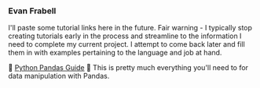 ### Evan Frabell

I'll paste some tutorial links here in the future.  Fair warning - I typically stop creating tutorials early in the process and streamline to the information I need to complete my current project.  I attempt to come back later and fill them in with examples pertaining to the language and job at hand.

:panda_face: <a href="https://github.com/EvanFrabell/my-pandas-guide" target="_blank">Python Pandas Guide</a> :panda_face: This is pretty much everything you'll need to for data manipulation with Pandas.


<!--
**EvanFrabell/EvanFrabell** is a ✨ _special_ ✨ repository because its `README.md` (this file) appears on your GitHub profile.

Here are some ideas to get you started:

- 🔭 I’m currently working on ...
- 🌱 I’m currently learning ...
- 👯 I’m looking to collaborate on ...
- 🤔 I’m looking for help with ...
- 💬 Ask me about ...
- 📫 How to reach me: ...
- 😄 Pronouns: ...
- ⚡ Fun fact: ...
-->
